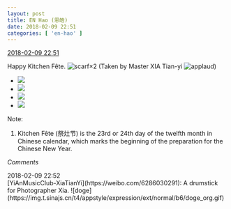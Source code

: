 ```yaml
---
layout: post
title: EN Hao (恩皓)
date: 2018-02-09 22:51
categories: [ 'en-hao' ]
---
```


<div class="weibo-info">
  <a href="https://weibo.com/6346318257/G2mUlwoLO">2018-02-09 22:51</a>
</div>

Happy Kitchen Fête. ![scarf](https://img.t.sinajs.cn/t4/appstyle/expression/ext/normal/3f/weijin_org.gif)×2 (Taken by Master XIA Tian-yi ![applaud](https://img.t.sinajs.cn/t4/appstyle/expression/ext/normal/36/gza_org.gif))

<!-- more -->

<ul class="weibo-pic-list-2">
  <li class="weibo-pic">
    <a href="https://wx2.sinaimg.cn/mw690/006VuvhTgy1foakyi2y73j30xt1904qp.jpg"><img src="https://wx2.sinaimg.cn/thumb150/006VuvhTgy1foakyi2y73j30xt1904qp.jpg"/></a>
  </li>
  <li class="weibo-pic">
    <a href="https://wx1.sinaimg.cn/mw690/006VuvhTgy1foakyj57pij30xt1901kx.jpg"><img src="https://wx1.sinaimg.cn/thumb150/006VuvhTgy1foakyj57pij30xt1901kx.jpg"/></a>
  </li>
  <li class="weibo-pic">
    <a href="https://wx4.sinaimg.cn/mw690/006VuvhTgy1foakykjk7lj30xt1904qp.jpg"><img src="https://wx4.sinaimg.cn/thumb150/006VuvhTgy1foakykjk7lj30xt1904qp.jpg"/></a>
  </li>
  <li class="weibo-pic">
    <a href="https://wx1.sinaimg.cn/mw690/006VuvhTgy1foal0n8fzhj30xt190b16.jpg"><img src="https://wx1.sinaimg.cn/thumb150/006VuvhTgy1foal0n8fzhj30xt190b16.jpg"/></a>
  </li>
</ul>

Note:
1. Kitchen Fête (祭灶节) is the 23rd or 24th day of the twelfth month in Chinese calendar, which marks the beginning of the preparation for the Chinese New Year.

*Comments*

<div class="weibo-info">2018-02-09 22:52</div>
[YiAnMusicClub-XiaTianYi](https://weibo.com/6286030291): A drumstick for Photographer Xia. ![doge](https://img.t.sinajs.cn/t4/appstyle/expression/ext/normal/b6/doge_org.gif)
